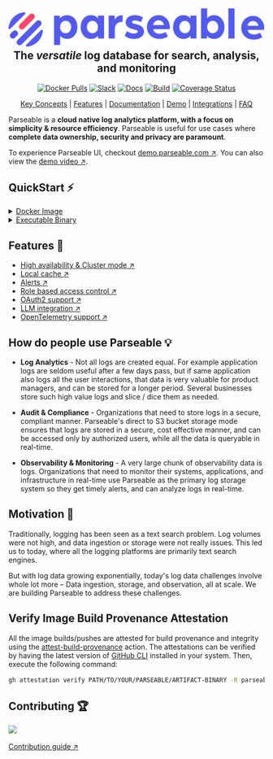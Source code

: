 <h2 align="center">
    <picture>
      <source media="(prefers-color-scheme: dark)" srcset="https://raw.githubusercontent.com/parseablehq/.github/main/images/logo-dark.png">
      <source media="(prefers-color-scheme: light)" srcset="https://raw.githubusercontent.com/parseablehq/.github/main/images/logo.svg">
      <a href="https://www.parseable.io" target="_blank"><img src="https://raw.githubusercontent.com/parseablehq/.github/main/images/logo.svg" alt="Parseable logo" /></a>
    </picture>
    <br>
    The <i>versatile</i> log database for search, analysis, and monitoring
</h2>

<div align="center">

[![Docker Pulls](https://img.shields.io/docker/pulls/parseable/parseable?logo=docker&label=Docker%20Pulls)](https://hub.docker.com/r/parseable/parseable)
[![Slack](https://img.shields.io/badge/slack-brightgreen.svg?logo=slack&label=Community&style=flat&color=%2373DC8C&)](https://logg.ing/community)
[![Docs](https://img.shields.io/badge/stable%20docs-parseable.io%2Fdocs-brightgreen?style=flat&color=%2373DC8C&label=Docs)](https://logg.ing/docs)
[![Build](https://img.shields.io/github/checks-status/parseablehq/parseable/main?style=flat&color=%2373DC8C&label=Checks)](https://github.com/parseablehq/parseable/actions)
[![Coverage Status](https://coveralls.io/repos/github/parseablehq/parseable/badge.svg?branch=main)](https://coveralls.io/github/parseablehq/parseable?branch=main)

[Key Concepts](https://www.parseable.io/docs/concepts) | [Features](https://github.com/parseablehq/parseable#rocket-highlights) | [Documentation](https://www.parseable.io/docs) | [Demo](https://demo.parseable.com/login?q=eyJ1c2VybmFtZSI6ImFkbWluIiwicGFzc3dvcmQiOiJhZG1pbiJ9) | [Integrations](https://www.parseable.io/docs/category/integrations) | [FAQ](https://www.parseable.io/docs/faq)

</div>

Parseable is a **cloud native log analytics platform, with a focus on simplicity & resource efficiency**. Parseable is useful for use cases where **complete data ownership, security and privacy are paramount**.

To experience Parseable UI, checkout [demo.parseable.com ↗︎](https://demo.parseable.com/login?q=eyJ1c2VybmFtZSI6ImFkbWluIiwicGFzc3dvcmQiOiJhZG1pbiJ9). You can also view the [demo video ↗︎](https://www.parseable.com/video.mp4).

## QuickStart :zap:

<details>
<summary><a href="https://www.parseable.com/docs/docker-quick-start">Docker Image</a></summary>
<p>

You can <a href="https://www.parseable.com/docs/docker-quick-start">get started with Parseable Docker</a> with a simple Docker run and then send data via cURL to understand how you can ingest data to Parseable. Below is the command to run Parseable in local storage mode with Docker.

```bash
docker run -p 8000:8000 \
  containers.parseable.com/parseable/parseable:latest \
  parseable local-store
```

Once this runs successfully, you'll see dashboard at [http://localhost:8000 ↗︎](http://localhost:8000). You can login to the dashboard default credentials `admin`, `admin`.

To ingest data, run the below command. This will send logs to the `demo` stream. You can see the logs in the dashboard.

```bash
curl --location --request POST 'http://localhost:8000/api/v1/ingest' \
--header 'X-P-Stream: demo' \
--header 'Authorization: Basic YWRtaW46YWRtaW4=' \
--header 'Content-Type: application/json' \
--data-raw '[
    {
        "id": "434a5f5e-2f5f-11ed-a261-0242ac120002",
        "datetime": "24/Jun/2022:14:12:15 +0000",
        "host": "153.10.110.81"
    }
]'
```

</p>
</details>

<details>
<summary><a href="https://www.parseable.com/docs/docker-quick-start">Executable Binary</a></summary>
<p>

You can download and run the Parseable binary on your laptop.

- Linux or MacOS

```bash
curl -fsSL https://logg.ing/install | bash
```

- Windows

```pwsh
powershell -c "irm https://logg.ing/install-windows | iex"
```

Once this runs successfully, you'll see dashboard at [http://localhost:8000 ↗︎](http://localhost:8000). You can login to the dashboard default credentials `admin`, `admin`.

To ingest data, run the below command. This will send logs to the `demo` stream. You can see the logs in the dashboard.

```bash
curl --location --request POST 'http://localhost:8000/api/v1/ingest' \
--header 'X-P-Stream: demo' \
--header 'Authorization: Basic YWRtaW46YWRtaW4=' \
--header 'Content-Type: application/json' \
--data-raw '[
    {
        "id": "434a5f5e-2f5f-11ed-a261-0242ac120002",
        "datetime": "24/Jun/2022:14:12:15 +0000",
        "host": "153.10.110.81"
    }
]'
```

</p>
</details>

## Features :rocket:

- [High availability & Cluster mode ↗︎](https://www.parseable.com/docs/concepts/distributed-architecture)
- [Local cache ↗︎](https://www.parseable.com/docs/features/tiering)
- [Alerts ↗︎](https://www.parseable.io/docs/alerts)
- [Role based access control ↗︎](https://www.parseable.io/docs/rbac)
- [OAuth2 support ↗︎](https://www.parseable.io/docs/oidc)
- [LLM integration ↗︎](https://www.parseable.com/docs/integrations/llm-based-sql-generation)
- [OpenTelemetry support ↗︎](https://www.parseable.com/docs/opentelemetry)

## How do people use Parseable :bulb:

- **Log Analytics** - Not all logs are created equal. For example application logs are seldom useful after a few days pass, but if same application also logs all the user interactions, that data is very valuable for product managers, and can be stored for a longer period. Several businesses store such high value logs and slice / dice them as needed.

- **Audit & Compliance** - Organizations that need to store logs in a secure, compliant manner. Parseable's direct to S3 bucket storage mode ensures that logs are stored in a secure, cost effective manner, and can be accessed only by authorized users, while all the data is queryable in real-time.

- **Observability & Monitoring** - A very large chunk of observability data is logs. Organizations that need to monitor their systems, applications, and infrastructure in real-time use Parseable as the primary log storage system so they get timely alerts, and can analyze logs in real-time.

## Motivation :dart:

Traditionally, logging has been seen as a text search problem. Log volumes were not high, and data ingestion or storage were not really issues. This led us to today, where all the logging platforms are primarily text search engines.

But with log data growing exponentially, today's log data challenges involve whole lot more – Data ingestion, storage, and observation, all at scale. We are building Parseable to address these challenges.

## Verify Image Build Provenance Attestation
All the image builds/pushes are attested for build provenance and integrity using the [attest-build-provenance](https://github.com/actions/attest-build-provenance) action. The attestations can be verified by having the latest version of [GitHub CLI](https://github.com/cli/cli/releases/latest) installed in your system. Then, execute the following command:

```sh
gh attestation verify PATH/TO/YOUR/PARSEABLE/ARTIFACT-BINARY -R parseablehq/parseable
```


## Contributing :trophy:

<a href="https://github.com/parseablehq/parseable/graphs/contributors"><img src="https://contrib.rocks/image?repo=parseablehq/parseable" /></a>

[Contribution guide ↗︎](https://www.parseable.com/docs/contributing)
